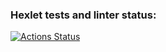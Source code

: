 ### Hexlet tests and linter status:
[![Actions Status](https://github.com/morningjacketup/frontend-project-11/workflows/hexlet-check/badge.svg)](https://github.com/morningjacketup/frontend-project-11/actions)